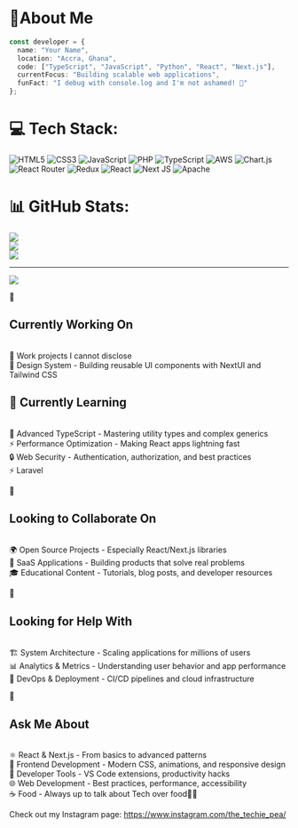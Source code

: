<h1>🚀About Me</h1>

``` typescript
const developer = {
  name: "Your Name",
  location: "Accra, Ghana",
  code: ["TypeScript", "JavaScript", "Python", "React", "Next.js"],
  currentFocus: "Building scalable web applications",
  funFact: "I debug with console.log and I'm not ashamed! 🐛"
};
```

# 💻 Tech Stack:
![HTML5](https://img.shields.io/badge/html5-%23E34F26.svg?style=for-the-badge&logo=html5&logoColor=white) ![CSS3](https://img.shields.io/badge/css3-%231572B6.svg?style=for-the-badge&logo=css3&logoColor=white) ![JavaScript](https://img.shields.io/badge/javascript-%23323330.svg?style=for-the-badge&logo=javascript&logoColor=%23F7DF1E) ![PHP](https://img.shields.io/badge/php-%23777BB4.svg?style=for-the-badge&logo=php&logoColor=white) ![TypeScript](https://img.shields.io/badge/typescript-%23007ACC.svg?style=for-the-badge&logo=typescript&logoColor=white) ![AWS](https://img.shields.io/badge/AWS-%23FF9900.svg?style=for-the-badge&logo=amazon-aws&logoColor=white) ![Chart.js](https://img.shields.io/badge/chart.js-F5788D.svg?style=for-the-badge&logo=chart.js&logoColor=white) ![React Router](https://img.shields.io/badge/React_Router-CA4245?style=for-the-badge&logo=react-router&logoColor=white) ![Redux](https://img.shields.io/badge/redux-%23593d88.svg?style=for-the-badge&logo=redux&logoColor=white) ![React](https://img.shields.io/badge/react-%2320232a.svg?style=for-the-badge&logo=react&logoColor=%2361DAFB) ![Next JS](https://img.shields.io/badge/Next-black?style=for-the-badge&logo=next.js&logoColor=white) ![Apache](https://img.shields.io/badge/apache-%23D42029.svg?style=for-the-badge&logo=apache&logoColor=white)
# 📊 GitHub Stats:
![](https://github-readme-stats.vercel.app/api?username=peaElorm&theme=blue-green&hide_border=false&include_all_commits=false&count_private=false)<br/>
![](https://nirzak-streak-stats.vercel.app/?user=peaElorm&theme=blue-green&hide_border=false)<br/>
![](https://github-readme-stats.vercel.app/api/top-langs/?username=peaElorm&theme=blue-green&hide_border=false&include_all_commits=false&count_private=false&layout=compact)

---
[![](https://visitcount.itsvg.in/api?id=peaElorm&icon=0&color=0)](https://visitcount.itsvg.in)

<!-- Proudly created with GPRM ( https://gprm.itsvg.in ) -->

🔭 <h2>Currently Working On</h2> <br/>
🧠 Work projects I cannot disclose <br/>
🎨 Design System - Building reusable UI components with NextUI and Tailwind CSS <br/>

<h2>🌱 Currently Learning</h2> <br/>
🧠 Advanced TypeScript - Mastering utility types and complex generics <br/>
⚡ Performance Optimization - Making React apps lightning fast <br/>
🔒 Web Security - Authentication, authorization, and best practices <br/>
⚡ Laravel <br/>

👯 <h2>Looking to Collaborate On</h2> <br/>
🌍 Open Source Projects - Especially React/Next.js libraries <br/>
🤝 SaaS Applications - Building products that solve real problems <br/>
🎓 Educational Content - Tutorials, blog posts, and developer resources <br/>

🤔 <h2>Looking for Help With</h2> <br/>
🏗️ System Architecture - Scaling applications for millions of users <br/>
📊 Analytics & Metrics - Understanding user behavior and app performance <br/>
🔧 DevOps & Deployment - CI/CD pipelines and cloud infrastructure <br/>

💬 <h2>Ask Me About</h2> <br/>
⚛️ React & Next.js - From basics to advanced patterns <br/>
🎨 Frontend Development - Modern CSS, animations, and responsive design <br/>
🔧 Developer Tools - VS Code extensions, productivity hacks <br/>
🌐 Web Development - Best practices, performance, accessibility <br/>
☕ Food - Always up to talk about Tech over food🙈😂 <br/>

Check out my Instagram page: https://www.instagram.com/the_techie_pea/
